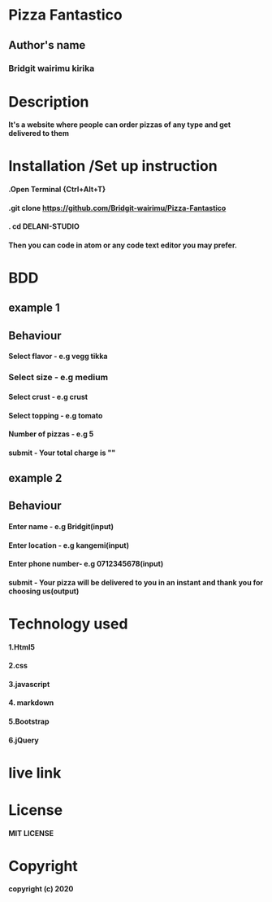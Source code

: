 # Pizza Fantastico
## Author's name
### Bridgit wairimu kirika
# Description
#### It's a website where people can order pizzas of any type and get delivered to them
# Installation /Set up instruction
#### .Open Terminal {Ctrl+Alt+T}
#### .git clone https://github.com/Bridgit-wairimu/Pizza-Fantastico
#### . cd DELANI-STUDIO

#### Then you can code in atom or any code text editor you may prefer.

# BDD
## example 1
## Behaviour
#### Select flavor - e.g vegg tikka
### Select size - e.g medium
#### Select crust - e.g crust
#### Select topping - e.g tomato
#### Number of pizzas - e.g 5
#### submit - Your total charge is ""

## example 2
## Behaviour                
#### Enter name -    e.g Bridgit(input)
#### Enter location -   e.g kangemi(input)
#### Enter phone number-  e.g 0712345678(input)
#### submit  -  Your pizza will be delivered to you in an instant and thank you for choosing us(output)   

# Technology used
#### 1.Html5
#### 2.css
#### 3.javascript
#### 4. markdown
#### 5.Bootstrap
#### 6.jQuery

# live link
#### 
# License
#### MIT LICENSE

# Copyright
#### copyright (c) 2020
